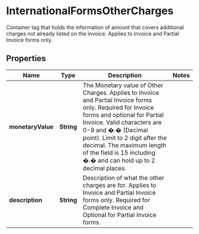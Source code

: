 

# InternationalFormsOtherCharges

Container tag that holds the information of amount that covers additional charges not already listed on the invoice.  Applies to Invoice and Partial Invoice forms only.

## Properties

| Name | Type | Description | Notes |
|------------ | ------------- | ------------- | -------------|
|**monetaryValue** | **String** | The Monetary value of Other Charges.  Applies to Invoice and Partial Invoice forms only. Required for Invoice forms and optional for Partial Invoice. Valid characters are 0-9 and �.� (Decimal point). Limit to 2 digit after the decimal. The maximum length of the field is 15 including �.� and can hold up to 2 decimal places. |  |
|**description** | **String** | Description of what the other charges are for.  Applies to Invoice and Partial Invoice forms only. Required for Complete Invoice and Optional for Partial Invoice forms. |  |



